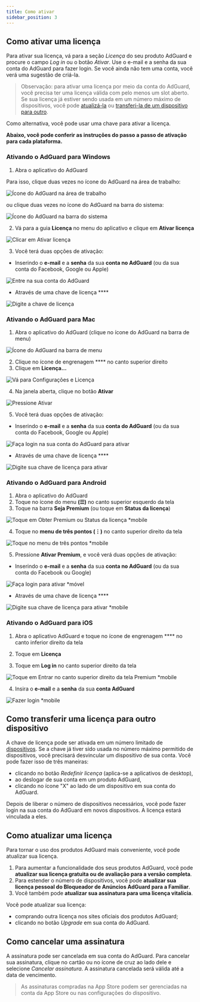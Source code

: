 ```yaml
---
title: Como ativar
sidebar_position: 3
---
```


## Como ativar uma licença

Para ativar sua licença, vá para a seção *Licença* do seu produto AdGuard e procure o campo *Log in* ou o botão *Ativar*. Use o e-mail e a senha da sua conta do AdGuard para fazer login. Se você ainda não tem uma conta, você verá uma sugestão de criá-la.

> Observação: para ativar uma licença por meio da conta do AdGuard, você precisa ter uma licença válida com pelo menos um slot aberto. Se sua licença já estiver sendo usada em um número máximo de dispositivos, você pode [atualizá-la](#how-to-upgrade-a-license) ou [transferi-la de um dispositivo para outro](#how-to-transfer-a-license-to-another-device).

Como alternativa, você pode usar uma chave [](../what-is#license-key) para ativar a licença.

**Abaixo, você pode conferir as instruções do passo a passo de ativação para cada plataforma.**

### Ativando o AdGuard para Windows

1. Abra o aplicativo do AdGuard

Para isso, clique duas vezes no ícone do AdGuard na área de trabalho:

![Ícone do AdGuard na área de trabalho](https://cdn.adtidy.org/public/Adguard/kb/newscreenshots/En/General/windowsEn.png)

ou clique duas vezes no ícone do AdGuard na barra do sistema:

![Ícone do AdGuard na barra do sistema](https://cdn.adtidy.org/public/Adguard/kb/newscreenshots/En/General/windows2En.png)

2. Vá para a guia **Licença** no menu do aplicativo e clique em **Ativar licença**

![Clicar em Ativar licença](https://cdn.adtidy.org/public/Adguard/kb/newscreenshots/En/General/windowslicense1en.png)

3. Você terá duas opções de ativação:

- Inserindo o **e-mail** e a **senha** da sua **conta no AdGuard** (ou da sua conta do Facebook, Google ou Apple)

![Entre na sua conta do AdGuard](https://cdn.adtidy.org/public/Adguard/kb/newscreenshots/En/General/windowslicense2en.png)

- Através de uma chave de licença ****

![Digite a chave de licença](https://cdn.adtidy.org/public/Adguard/kb/newscreenshots/En/General/windowslicense3en.png)

### Ativando o AdGuard para Mac

1. Abra o aplicativo do AdGuard (clique no ícone do AdGuard na barra de menu)

![Ícone do AdGuard na barra de menu](https://cdn.adtidy.org/public/Adguard/kb/newscreenshots/Ja/General/mac1.png)

2. Clique no ícone de engrenagem **** no canto superior direito
3. Clique em **Licença...**

![Vá para Configurações e Licença](https://cdn.adtidy.org/public/Adguard/kb/newscreenshots/En/General/macEn.png)

4. Na janela aberta, clique no botão **Ativar**

![Pressione Ativar](https://cdn.adtidy.org/public/Adguard/kb/newscreenshots/En/General/maclicenseen1.png)

5. Você terá duas opções de ativação:
- Inserindo o **e-mail** e a **senha** da sua **conta do AdGuard** (ou da sua conta do Facebook, Google ou Apple)

![Faça login na sua conta do AdGuard para ativar](https://cdn.adtidy.org/public/Adguard/kb/newscreenshots/En/General/maclicenseen2.png)

- Através de uma chave de licença ****

![Digite sua chave de licença para ativar](https://cdn.adtidy.org/public/Adguard/kb/newscreenshots/En/General/maclicenseen3.png)

### Ativando o AdGuard para Android

1. Abra o aplicativo do AdGuard
2. Toque no ícone do menu **(☰)** no canto superior esquerdo da tela
3. Toque na barra **Seja Premium** (ou toque em **Status da licença**)

![Toque em Obter Premium ou Status da licença *mobile](https://cdn.adtidy.org/public/Adguard/kb/newscreenshots/En/General/androidlicense1en.png)

4. Toque no **menu de três pontos (⋮)** no canto superior direito da tela

![Toque no menu de três pontos *mobile](https://cdn.adtidy.org/public/Adguard/kb/newscreenshots/En/General/android2En.png)

5. Pressione **Ativar Premium**, e você verá duas opções de ativação:

- Inserindo o **e-mail** e a **senha** da sua **conta no AdGuard** (ou da sua conta do Facebook ou Google)

![Faça login para ativar *móvel](https://cdn.adtidy.org/public/Adguard/kb/newscreenshots/En/General/androidlicense2en.png)

- Através de uma chave de licença ****

![Digite sua chave de licença para ativar *mobile](https://cdn.adtidy.org/public/Adguard/kb/newscreenshots/En/General/androidlicense3en.png)

### Ativando o AdGuard para iOS

1. Abra o aplicativo AdGuard e toque no ícone de engrenagem **** no canto inferior direito da tela

2. Toque em **Licença**

3. Toque em **Log in** no canto superior direito da tela

![Toque em Entrar no canto superior direito da tela Premium *mobile](https://cdn.adtidy.org/content/kb/ad_blocker/iOS/ioslicense1en.png)

4. Insira o **e-mail** e a **senha** da sua **conta AdGuard**

![Fazer login *mobile](https://cdn.adtidy.org/content/kb/ad_blocker/iOS/ioslicense2en.png)

## Como transferir uma licença para outro dispositivo

A chave de licença pode ser ativada em um número limitado de [dispositivos](../what-is#devices). Se a chave já tiver sido usada no número máximo permitido de dispositivos, você precisará desvincular um dispositivo de sua conta. Você pode fazer isso de três maneiras:
* clicando no botão *Redefinir licença* (aplica-se a aplicativos de desktop),
* ao deslogar de sua conta em um produto AdGuard,
* clicando no ícone "X" ao lado de um dispositivo em sua conta do AdGuard.

Depois de liberar o número de dispositivos necessários, você pode fazer login na sua conta do AdGuard em novos dispositivos. A licença estará vinculada a eles.

## Como atualizar uma licença

Para tornar o uso dos produtos AdGuard mais conveniente, você pode atualizar sua licença.

1. Para aumentar a funcionalidade dos seus produtos AdGuard, você pode **atualizar sua licença gratuita ou de avaliação para a versão completa**.
2. Para estender o número de dispositivos, você pode **atualizar sua licença pessoal do Bloqueador de Anúncios AdGuard para a Familiar**.
3. Você também pode **atualizar sua assinatura para uma licença vitalícia**.

Você pode atualizar sua licença:
* comprando outra licença nos sites oficiais dos produtos AdGuard;
* clicando no botão *Upgrade* em sua conta do AdGuard.

## Como cancelar uma assinatura

A assinatura pode ser cancelada em sua conta do AdGuard. Para cancelar sua assinatura, clique no cartão ou no ícone de cruz ao lado dele e selecione *Cancelar assinatura*. A assinatura cancelada será válida até a data de vencimento.

> As assinaturas compradas na App Store podem ser gerenciadas na conta da App Store ou nas configurações do dispositivo.
